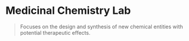 # Medicinal Chemistry Lab

> Focuses on the design and synthesis of new chemical entities with potential therapeutic effects.
>